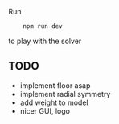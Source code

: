 Run

    	npm run dev

to play with the solver

## TODO

-   implement floor asap
-   implement radial symmetry
-   add weight to model
-   nicer GUI, logo
